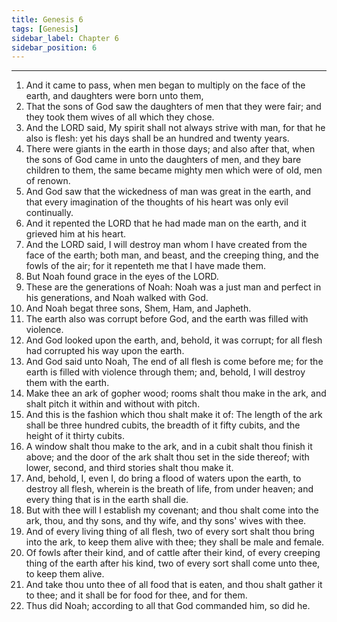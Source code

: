 ```yaml
---
title: Genesis 6
tags: [Genesis]
sidebar_label: Chapter 6
sidebar_position: 6
---
```


---
1. And it came to pass, when men began to multiply on the face of the earth, and daughters were born unto them,
2. That the sons of God saw the daughters of men that they were fair; and they took them wives of all which they chose.
3. And the LORD said, My spirit shall not always strive with man, for that he also is flesh: yet his days shall be an hundred and twenty years.
4. There were giants in the earth in those days; and also after that, when the sons of God came in unto the daughters of men, and they bare children to them, the same became mighty men which were of old, men of renown.
5. And God saw that the wickedness of man was great in the earth, and that every imagination of the thoughts of his heart was only evil continually.
6. And it repented the LORD that he had made man on the earth, and it grieved him at his heart.
7. And the LORD said, I will destroy man whom I have created from the face of the earth; both man, and beast, and the creeping thing, and the fowls of the air; for it repenteth me that I have made them.
8. But Noah found grace in the eyes of the LORD.
9. These are the generations of Noah: Noah was a just man and perfect in his generations, and Noah walked with God.
10. And Noah begat three sons, Shem, Ham, and Japheth.
11. The earth also was corrupt before God, and the earth was filled with violence.
12. And God looked upon the earth, and, behold, it was corrupt; for all flesh had corrupted his way upon the earth.
13. And God said unto Noah, The end of all flesh is come before me; for the earth is filled with violence through them; and, behold, I will destroy them with the earth.
14. Make thee an ark of gopher wood; rooms shalt thou make in the ark, and shalt pitch it within and without with pitch.
15. And this is the fashion which thou shalt make it of: The length of the ark shall be three hundred cubits, the breadth of it fifty cubits, and the height of it thirty cubits.
16. A window shalt thou make to the ark, and in a cubit shalt thou finish it above; and the door of the ark shalt thou set in the side thereof; with lower, second, and third stories shalt thou make it.
17. And, behold, I, even I, do bring a flood of waters upon the earth, to destroy all flesh, wherein is the breath of life, from under heaven; and every thing that is in the earth shall die.
18. But with thee will I establish my covenant; and thou shalt come into the ark, thou, and thy sons, and thy wife, and thy sons' wives with thee.
19. And of every living thing of all flesh, two of every sort shalt thou bring into the ark, to keep them alive with thee; they shall be male and female.
20. Of fowls after their kind, and of cattle after their kind, of every creeping thing of the earth after his kind, two of every sort shall come unto thee, to keep them alive.
21. And take thou unto thee of all food that is eaten, and thou shalt gather it to thee; and it shall be for food for thee, and for them.
22. Thus did Noah; according to all that God commanded him, so did he.